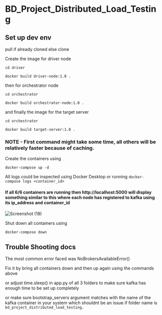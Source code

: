# BD_Project_Distributed_Load_Testing

## Set up dev env

pull if already cloned else clone

Create the image for driver node

`cd driver`

`docker build driver-node:1.0 .`

then for orchestrator node

`cd orchestrator`

`docker build orchestrator-node:1.0 .`

and finally the image for the target server

`cd orchestrator`

`docker build target-server:1.0 .`

### NOTE - First command might take some time, all others will be relatively faster because of caching.

Create the containers using 

`docker-compose up -d`

All logs could be inspected using Docker Desktop or running `docker-compose logs <container_id>`

#### If all 6/6 containers are running then http://localhost:5000 will display something similar to this where each node has registered to kafka using its ip_address and container_id

![Screenshot (18)](https://github.com/anaghasid/BD_Project_Distributed_Load_Testing/assets/112763290/d42101f2-7a5f-43d4-988c-a5690b89dce1)

Shut down all containers using 

`docker-compose down`

## Trouble Shooting docs

The most common error faced was NoBrokersAvailableError()

Fix it by bring all containers down and then up again using the commands above

or adjust time.sleep() in app.py of all 3 folders to make sure kafka has enough time to be set up completely

or make sure bootstrap_servers argument matches with the name of the kafka container in your system which shouldnt be an issue if folder name is `bd_project_distributed_load_testing.`



